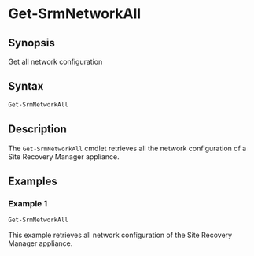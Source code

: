 # Get-SrmNetworkAll

## Synopsis

Get all network configuration

## Syntax

```powershell
Get-SrmNetworkAll
```

## Description

The `Get-SrmNetworkAll` cmdlet retrieves all the network configuration of a Site Recovery Manager appliance.

## Examples

### Example 1

```powershell
Get-SrmNetworkAll
```

This example retrieves all network configuration of the Site Recovery Manager appliance.
